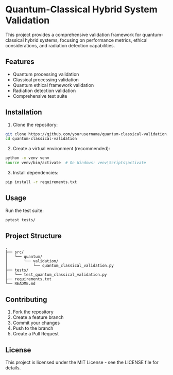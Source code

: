 # Quantum-Classical Hybrid System Validation

This project provides a comprehensive validation framework for quantum-classical hybrid systems, focusing on performance metrics, ethical considerations, and radiation detection capabilities.

## Features

- Quantum processing validation
- Classical processing validation
- Quantum ethical framework validation
- Radiation detection validation
- Comprehensive test suite

## Installation

1. Clone the repository:

```bash
git clone https://github.com/yourusername/quantum-classical-validation.git
cd quantum-classical-validation
```

2. Create a virtual environment (recommended):

```bash
python -m venv venv
source venv/bin/activate  # On Windows: venv\Scripts\activate
```

3. Install dependencies:

```bash
pip install -r requirements.txt
```

## Usage

Run the test suite:

```bash
pytest tests/
```

## Project Structure

```
.
├── src/
│   └── quantum/
│       └── validation/
│           └── quantum_classical_validation.py
├── tests/
│   └── test_quantum_classical_validation.py
├── requirements.txt
└── README.md
```

## Contributing

1. Fork the repository
2. Create a feature branch
3. Commit your changes
4. Push to the branch
5. Create a Pull Request

## License

This project is licensed under the MIT License - see the LICENSE file for details.
